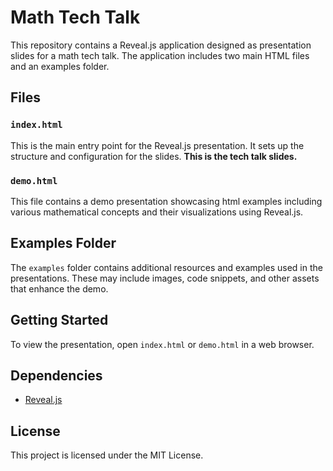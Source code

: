 # Math Tech Talk

This repository contains a Reveal.js application designed as presentation slides for a math tech talk. The application includes two main HTML files and an examples folder.

## Files

### `index.html`
This is the main entry point for the Reveal.js presentation. It sets up the structure and configuration for the slides. **This is the tech talk slides.**

### `demo.html`
This file contains a demo presentation showcasing html examples including various mathematical concepts and their visualizations using Reveal.js.

## Examples Folder
The `examples` folder contains additional resources and examples used in the presentations. These may include images, code snippets, and other assets that enhance the demo.

## Getting Started
To view the presentation, open `index.html` or `demo.html` in a web browser.

## Dependencies
- [Reveal.js](https://revealjs.com/)

## License
This project is licensed under the MIT License.